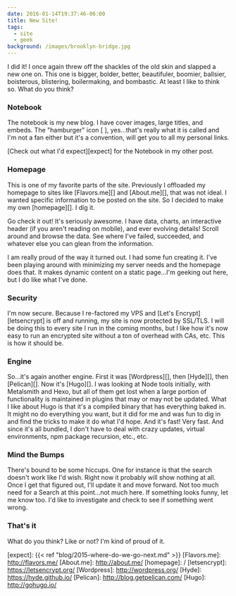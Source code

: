 ```yaml
---
date: 2016-01-14T19:37:46-06:00
title: New Site!
tags: 
  - site
  - geek
background: /images/brooklyn-bridge.jpg
---
```


I did it!  I once again threw off the shackles of the old skin and slapped a new one on.  This one is bigger, bolder, better, beautifuler, boomier, ballsier, boisterous, blistering, boilermaking, and bombastic.  At least I like to think so.   What do you think?

### Notebook

The notebook is my new blog.  I have cover images, large titles, and embeds.  The "hamburger" icon [ <i class="fa fa-bars"></i> ], yes...that's really what it is called and I'm not a fan either but it's a convention, will get you to all my personal links.  

[Check out what I'd expect][expect] for the Notebook in my other post.

### Homepage

This is one of my favorite parts of the site.  Previously I offloaded my homepage to sites like [Flavors.me][] and [About.me][], that was not ideal.  I wanted specific information to be posted on the site.  So I decided to make my own [homepage][].  I dig it.

Go check it out! It's seriously awesome.  I have data, charts, an interactive header (if you aren't reading on mobile), and ever evolving details!  Scroll around and browse the data.  See where I've failed, succeeded, and whatever else you can glean from the information.

I am really proud of the way it turned out.  I had some fun creating it.  I've been playing around with minimizing my server needs and the homepage does that.  It makes dynamic content on a static page...I'm geeking out here, but I do like what I've done.

### Security

I'm now secure.  Because I re-factored my VPS and [Let's Encrypt][letsencrypt] is off and running, my site is now protected by SSL/TLS.  I will be doing this to every site I run in the coming months, but I like how it's now easy to run an encrypted site without a ton of overhead with CAs, etc.  This is how it should be.

### Engine

So...it's again another engine.  First it was [Wordpress][], then [Hyde][], then [Pelican][].  Now it's [Hugo][].  I was looking at Node tools initially, with Metalsmith and Hexo, but all of them get lost when a large portion of functionality is maintained in plugins that may or may not be updated.  What I like about Hugo is that it's a compiled binary that has everything baked in.  It might no do everything you want, but it did for me and was fun to dig in and find the tricks to make it do what I'd hope.  And it's fast!  Very fast.  And since it's all bundled, I don't have to deal with crazy updates, virtual environments, npm package recursion, etc., etc.

### Mind the Bumps

There's bound to be some hiccups.  One for instance is that the search doesn't work like I'd wish.  Right now it probably will show nothing at all.  Once I get that figured out, I'll update it and move forward.  Not too much need for a Search at this point...not much here.  If something looks funny, let me know too.  I'd like to investigate and check to see if something went wrong.

### That's it

What do you think?  Like or not?  I'm kind of proud of it.


[expect]: {{< ref "blog/2015-where-do-we-go-next.md" >}}
[Flavors.me]: http://flavors.me/
[About.me]: http://about.me/
[homepage]: /
[letsencrypt]: https://letsencrypt.org/
[Wordpress]: http://wordpress.org/
[Hyde]: https://hyde.github.io/
[Pelican]: http://blog.getpelican.com/
[Hugo]: http://gohugo.io/
